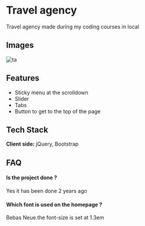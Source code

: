 
# Travel agency

Travel agency made during my coding courses in local

## Images

![ta](https://github.com/alexisr91/Travel-Agency-homepage/assets/160608635/f16653cf-0177-47ae-a036-967d18b70a1b)
## Features

- Sticky menu at the scrolldown
- Slider
- Tabs
- Button to get to the top of the page


## Tech Stack

**Client side:** jQuery, Bootstrap


## FAQ

#### Is the project done ? 

Yes it has been done 2 years ago

#### Which font is used on the homepage ? 

Bebas Neue.the font-size is set at 1.3em

